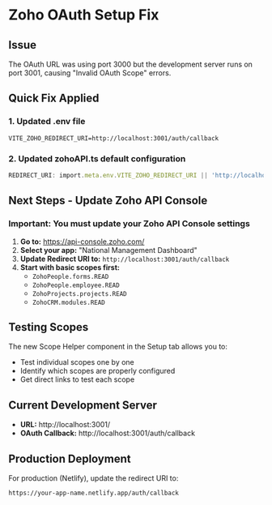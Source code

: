 # Zoho OAuth Setup Fix

## Issue
The OAuth URL was using port 3000 but the development server runs on port 3001, causing "Invalid OAuth Scope" errors.

## Quick Fix Applied

### 1. Updated .env file
```
VITE_ZOHO_REDIRECT_URI=http://localhost:3001/auth/callback
```

### 2. Updated zohoAPI.ts default configuration
```typescript
REDIRECT_URI: import.meta.env.VITE_ZOHO_REDIRECT_URI || 'http://localhost:3001/auth/callback'
```

## Next Steps - Update Zoho API Console

### Important: You must update your Zoho API Console settings

1. **Go to:** https://api-console.zoho.com/
2. **Select your app:** "National Management Dashboard"
3. **Update Redirect URI to:** `http://localhost:3001/auth/callback`
4. **Start with basic scopes first:**
   - `ZohoPeople.forms.READ`
   - `ZohoPeople.employee.READ`
   - `ZohoProjects.projects.READ`
   - `ZohoCRM.modules.READ`

## Testing Scopes

The new Scope Helper component in the Setup tab allows you to:
- Test individual scopes one by one
- Identify which scopes are properly configured
- Get direct links to test each scope

## Current Development Server
- **URL:** http://localhost:3001/
- **OAuth Callback:** http://localhost:3001/auth/callback

## Production Deployment
For production (Netlify), update the redirect URI to:
```
https://your-app-name.netlify.app/auth/callback
```
